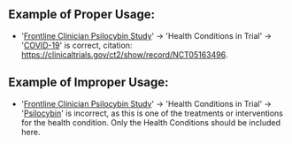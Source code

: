## Example of Proper Usage:
* '[Frontline Clinician Psilocybin Study](https://golden.com/wiki/Frontline_Clinician_Psilocybin_Study-EKGJPNW)' → 'Health Conditions in Trial' → '[COVID-19](https://golden.com/wiki/COVID-19-ZXJX9AR)' is correct, citation: https://clinicaltrials.gov/ct2/show/record/NCT05163496.

## Example of Improper Usage:
* '[Frontline Clinician Psilocybin Study](https://golden.com/wiki/Frontline_Clinician_Psilocybin_Study-EKGJPNW)' → 'Health Conditions in Trial' → '[Psilocybin](https://golden.com/wiki/Psilocybin-JNEP4)' is incorrect, as this is one of the treatments or interventions for the health condition.  Only the Health Conditions should be included here.